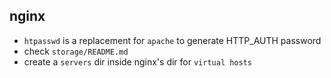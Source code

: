 ## nginx

- `htpasswd` is a replacement for `apache` to generate HTTP_AUTH password
- check `storage/README.md`
- create a `servers` dir inside nginx's dir for `virtual hosts`
